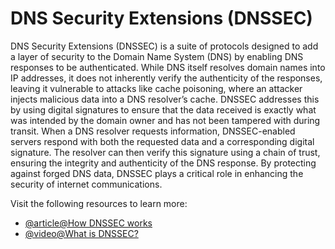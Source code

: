 # DNS Security Extensions (DNSSEC)

DNS Security Extensions (DNSSEC) is a suite of protocols designed to add a layer of security to the Domain Name System (DNS) by enabling DNS responses to be authenticated. While DNS itself resolves domain names into IP addresses, it does not inherently verify the authenticity of the responses, leaving it vulnerable to attacks like cache poisoning, where an attacker injects malicious data into a DNS resolver’s cache. DNSSEC addresses this by using digital signatures to ensure that the data received is exactly what was intended by the domain owner and has not been tampered with during transit. When a DNS resolver requests information, DNSSEC-enabled servers respond with both the requested data and a corresponding digital signature. The resolver can then verify this signature using a chain of trust, ensuring the integrity and authenticity of the DNS response. By protecting against forged DNS data, DNSSEC plays a critical role in enhancing the security of internet communications.

Visit the following resources to learn more:

- [@article@How DNSSEC works](https://www.cloudflare.com/en-gb/dns/dnssec/how-dnssec-works/)
- [@video@What is DNSSEC?](https://www.youtube.com/watch?v=Fk2oejzgSVQ)